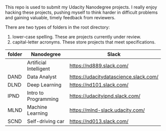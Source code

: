 This repo is used to submit my Udacity Nanodegree projects. I really enjoy hacking these projects, pushing myself to think harder in difficult problems and gaining valuable, timely feedback from reviewers.

There are two types of folders in the root directory:

1. lower-case spelling. These are projects currently under review. 
2. capital-letter acronyms. These store projects that meet specifications. 

| folder | Nanodegree             | Slack                                 |
| ------ | ---------------------- | ------------------------------------- |
|        | Artificial Intelligent | https://nd889.slack.com/              |
| DAND   | Data Analyst           | https://udacitydatascience.slack.com/ |
| DLND   | Deep Learning          | https://nd101.slack.com/              |
| IPND   | Intro to Programming   | https://udacityipnd.slack.com/        |
| MLND   | Machine Learning       | https://mlnd-slack.udacity.com/       |
| SCND   | Self-driving car       | https://nd013.slack.com/              |

